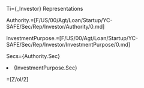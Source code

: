 Ti={_Investor} Representations

Authority.=[F/US/00/Agt/Loan/Startup/YC-SAFE/Sec/Rep/Investor/Authority/0.md]

InvestmentPurpose.=[F/US/00/Agt/Loan/Startup/YC-SAFE/Sec/Rep/Investor/InvestmentPurpose/0.md]

Secs={Authority.Sec}<li>{InvestmentPurpose.Sec}

=[Z/ol/2]
